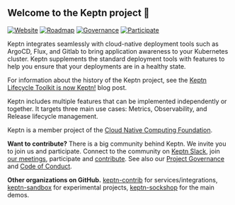 ##  Welcome to the Keptn project 👋

[![Website](https://img.shields.io/static/v1?label=Website&message=keptn.sh&color=blue)](https://keptn.sh/)
[![Roadmap](https://img.shields.io/static/v1?label=Roadmap&message=public&color=green)](https://github.com/orgs/keptn/projects/1)
[![Governance](https://img.shields.io/static/v1?label=Governance&message=process&color=yellow)](https://github.com/keptn/community/tree/main/governance)
[![Participate](https://img.shields.io/static/v1?label=Contributing&message=guide&color=blue)](https://keptn.sh/stable/docs/contribute/)

Keptn integrates seamlessly with cloud-native deployment tools such as ArgoCD, Flux, and Gitlab to bring application
awareness to your Kubernetes cluster. Keptn supplements the standard deployment tools with features to help you ensure
that your deployments are in a healthy state.

For information about the history of the Keptn project, see the [Keptn Lifecycle Toolkit is now Keptn!](https://medium.com/keptn/keptn-lifecycle-toolkit-is-now-keptn-e0812217bf46) blog post.

Keptn includes multiple features that can be implemented independently or together.
It targets three main use cases: Metrics, Observability, and Release lifecycle management.

Keptn is a member project of the [Cloud Native Computing Foundation](https://cncf.io).

**Want to contribute?**
There is a big community behind Keptn.
We invite you to join us and participate.
Connect to the community on
[Keptn Slack](https://cloud-native.slack.com/archives/C017GAX90GM),
join [our meetings](https://community.cncf.io/keptn-community/),
participate and [contribute](https://keptn.sh/stable/docs/contribute/).
See also our
[Project Governance](https://github.com/keptn/community/tree/main/governance) and
[Code of Conduct](https://github.com/keptn/.github/blob/main/CODE_OF_CONDUCT.md).

**Other organizations on GitHub.**
[keptn-contrib](https://github.com/keptn-contrib) for services/integrations,
[keptn-sandbox](https://github.com/keptn-sandbox) for experimental projects,
[keptn-sockshop](https://github.com/keptn-sockshop) for the main demos.
